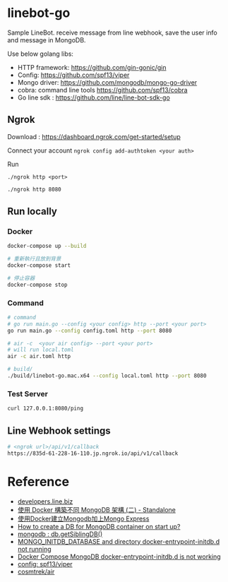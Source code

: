 # linebot-go
Sample LineBot. receive message from line webhook, save the user info and message in MongoDB.

Use below golang libs:
* HTTP framework: https://github.com/gin-gonic/gin
* Config: https://github.com/spf13/viper
* Mongo driver: https://github.com/mongodb/mongo-go-driver 
* cobra: command line tools https://github.com/spf13/cobra
* Go line sdk : https://github.com/line/line-bot-sdk-go

## Ngrok
Download : https://dashboard.ngrok.com/get-started/setup

Connect your account
`ngrok config add-authtoken <your auth>`

Run

`./ngrok http <port>`

```sh
./ngrok http 8080
```

## Run locally
### Docker
```sh
docker-compose up --build

# 重新執行且放到背景
docker-compose start

# 停止容器
docker-compose stop
```

### Command
```sh
# command 
# go run main.go --config <your config> http --port <your port>
go run main.go --config config.toml http --port 8080

# air -c  <your air config> --port <your port>
# will run local.toml
air -c air.toml http

# build/
./build/linebot-go.mac.x64 --config local.toml http --port 8080
```

### Test Server
```sh
curl 127.0.0.1:8080/ping
```

## Line Webhook settings
```sh
# <ngrok url>/api/v1/callback
https://835d-61-228-16-110.jp.ngrok.io/api/v1/callback
```

# Reference
* [developers.line.biz](https://developers.line.biz/en/docs/)
* [使用 Docker 構築不同 MongoDB 架構 (二) - Standalone](https://ithelp.ithome.com.tw/articles/10224871)
* [使用Docker建立Mongodb加上Mongo Express](https://104.es/2022/07/05/docker-compose-mongodb-mongo-express/)
* [How to create a DB for MongoDB container on start up?](https://stackoverflow.com/questions/42912755/how-to-create-a-db-for-mongodb-container-on-start-up)
* [mongodb : db.getSiblingDB()](https://www.mongodb.com/docs/manual/reference/method/db.getSiblingDB/)
* [MONGO_INITDB_DATABASE and directory docker-entrypoint-initdb.d not running](https://github.com/docker-library/mongo/issues/429)
* [Docker Compose MongoDB docker-entrypoint-initdb.d is not working](https://stackoverflow.com/questions/60522471/docker-compose-mongodb-docker-entrypoint-initdb-d-is-not-working)
* [config: spf13/viper](https://github.com/spf13/viper)
* [cosmtrek/air](https://github.com/cosmtrek/air)
